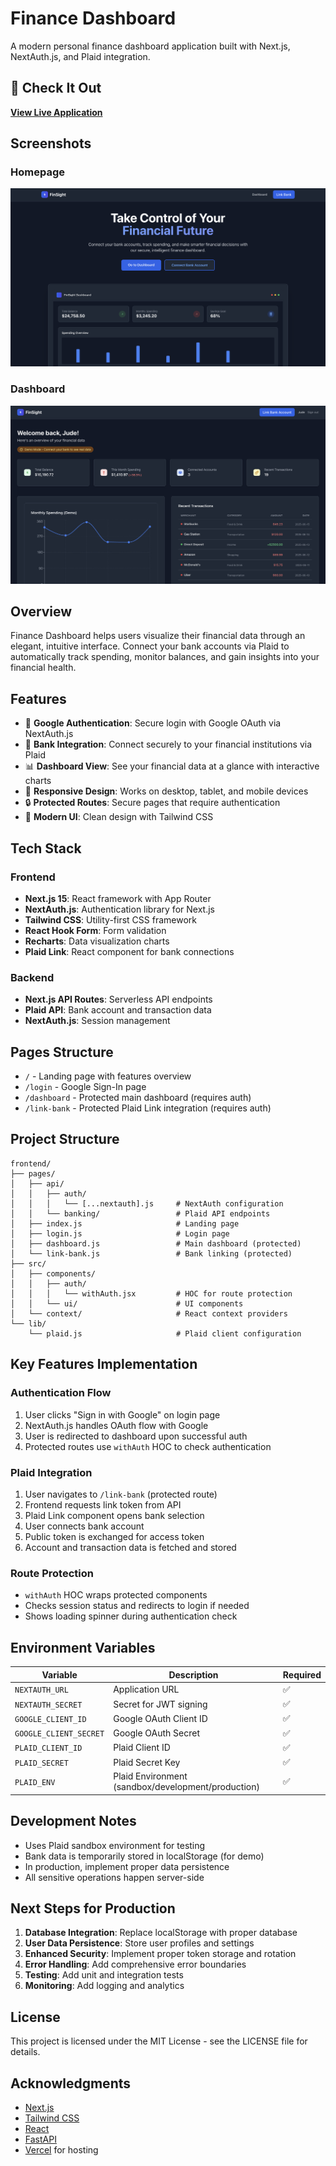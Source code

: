 # Finance Dashboard

A modern personal finance dashboard application built with Next.js, NextAuth.js, and Plaid integration.

## 🚀 Check It Out

**[View Live Application](https://finsightapp.vercel.app)**

## Screenshots

### Homepage

![Homepage](media/homepage.png)

### Dashboard

![Dashboard](media/dashboard.png)

## Overview

Finance Dashboard helps users visualize their financial data through an elegant, intuitive interface. Connect your bank accounts via Plaid to automatically track spending, monitor balances, and gain insights into your financial health.

## Features

- 🔐 **Google Authentication**: Secure login with Google OAuth via NextAuth.js
- 🏦 **Bank Integration**: Connect securely to your financial institutions via Plaid
- 📊 **Dashboard View**: See your financial data at a glance with interactive charts
- 📱 **Responsive Design**: Works on desktop, tablet, and mobile devices
- 🔒 **Protected Routes**: Secure pages that require authentication
- 🎨 **Modern UI**: Clean design with Tailwind CSS

## Tech Stack

### Frontend

- **Next.js 15**: React framework with App Router
- **NextAuth.js**: Authentication library for Next.js
- **Tailwind CSS**: Utility-first CSS framework
- **React Hook Form**: Form validation
- **Recharts**: Data visualization charts
- **Plaid Link**: React component for bank connections

### Backend

- **Next.js API Routes**: Serverless API endpoints
- **Plaid API**: Bank account and transaction data
- **NextAuth.js**: Session management

## Pages Structure

- `/` - Landing page with features overview
- `/login` - Google Sign-In page
- `/dashboard` - Protected main dashboard (requires auth)
- `/link-bank` - Protected Plaid Link integration (requires auth)

## Project Structure

```
frontend/
├── pages/
│   ├── api/
│   │   ├── auth/
│   │   │   └── [...nextauth].js     # NextAuth configuration
│   │   └── banking/                 # Plaid API endpoints
│   ├── index.js                     # Landing page
│   ├── login.js                     # Login page
│   ├── dashboard.js                 # Main dashboard (protected)
│   └── link-bank.js                 # Bank linking (protected)
├── src/
│   ├── components/
│   │   ├── auth/
│   │   │   └── withAuth.jsx         # HOC for route protection
│   │   └── ui/                      # UI components
│   └── context/                     # React context providers
└── lib/
    └── plaid.js                     # Plaid client configuration
```

## Key Features Implementation

### Authentication Flow

1. User clicks "Sign in with Google" on login page
2. NextAuth.js handles OAuth flow with Google
3. User is redirected to dashboard upon successful auth
4. Protected routes use `withAuth` HOC to check authentication

### Plaid Integration

1. User navigates to `/link-bank` (protected route)
2. Frontend requests link token from API
3. Plaid Link component opens bank selection
4. User connects bank account
5. Public token is exchanged for access token
6. Account and transaction data is fetched and stored

### Route Protection

- `withAuth` HOC wraps protected components
- Checks session status and redirects to login if needed
- Shows loading spinner during authentication check

## Environment Variables

| Variable               | Description                                        | Required |
| ---------------------- | -------------------------------------------------- | -------- |
| `NEXTAUTH_URL`         | Application URL                                    | ✅       |
| `NEXTAUTH_SECRET`      | Secret for JWT signing                             | ✅       |
| `GOOGLE_CLIENT_ID`     | Google OAuth Client ID                             | ✅       |
| `GOOGLE_CLIENT_SECRET` | Google OAuth Secret                                | ✅       |
| `PLAID_CLIENT_ID`      | Plaid Client ID                                    | ✅       |
| `PLAID_SECRET`         | Plaid Secret Key                                   | ✅       |
| `PLAID_ENV`            | Plaid Environment (sandbox/development/production) | ✅       |

## Development Notes

- Uses Plaid sandbox environment for testing
- Bank data is temporarily stored in localStorage (for demo)
- In production, implement proper data persistence
- All sensitive operations happen server-side

## Next Steps for Production

1. **Database Integration**: Replace localStorage with proper database
2. **User Data Persistence**: Store user profiles and settings
3. **Enhanced Security**: Implement proper token storage and rotation
4. **Error Handling**: Add comprehensive error boundaries
5. **Testing**: Add unit and integration tests
6. **Monitoring**: Add logging and analytics

## License

This project is licensed under the MIT License - see the LICENSE file for details.

## Acknowledgments

- [Next.js](https://nextjs.org/)
- [Tailwind CSS](https://tailwindcss.com/)
- [React](https://reactjs.org/)
- [FastAPI](https://fastapi.tiangolo.com/)
- [Vercel](https://vercel.com/) for hosting
